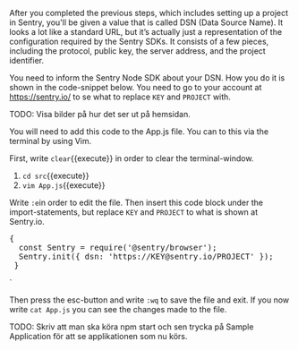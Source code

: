 After you completed the previous steps, which includes setting up a project in Sentry, you'll be given a value that is called DSN (Data Source Name). It looks a lot like a standard URL, but it’s actually just a representation of the configuration required by the Sentry SDKs. It consists of a few pieces, including the protocol, public key, the server address, and the project identifier.

You need to inform the Sentry Node SDK about your DSN. How you do it is shown in the code-snippet below. You need to go to your account at 
https://sentry.io/ to se what to replace `KEY` and `PROJECT` with. 
    
TODO: Visa bilder på hur det ser ut på hemsidan. 

You will need to add this code to the App.js file. You can to this via the terminal by using Vim.

First, write `clear`{{execute}} in order to clear the terminal-window. 

1. `cd src`{{execute}}
2. `vim App.js`{{execute}}

Write `:e`in order to edit the file. Then insert this code block under the import-statements, but replace `KEY` and `PROJECT` to what is shown at Sentry.io. 

<pre class="file">
{
  const Sentry = require('@sentry/browser');
  Sentry.init({ dsn: 'https://KEY@sentry.io/PROJECT' }); 
 }
</pre>`

Then press the esc-button and write `:wq` to save the file and exit. If you now write `cat App.js` you can see the changes made to the file.


TODO: Skriv att man ska köra npm start och sen trycka på Sample Application för att se applikationen som nu körs. 


